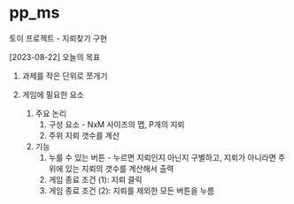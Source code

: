 # pp_ms
토이 프로젝트 - 지뢰찾기 구현

[2023-08-22] 오늘의 목표
1. 과제를 작은 단위로 쪼개기

1. 게임에 필요한 요소
   1. 주요 논리
      1. 구성 요소 - NxM 사이즈의 맵, P개의 지뢰
      2. 주위 지뢰 갯수를 계산
   3. 기능
      1. 누를 수 있는 버튼 - 누르면 지뢰인지 아닌지 구별하고, 지뢰가 아니라면 주위에 있는 지뢰의 갯수를 계산해서 출력
      2. 게임 종료 조건 (1): 지뢰 클릭
      3. 게임 종료 조건 (2): 지뢰를 제외한 모든 버튼을 누름
